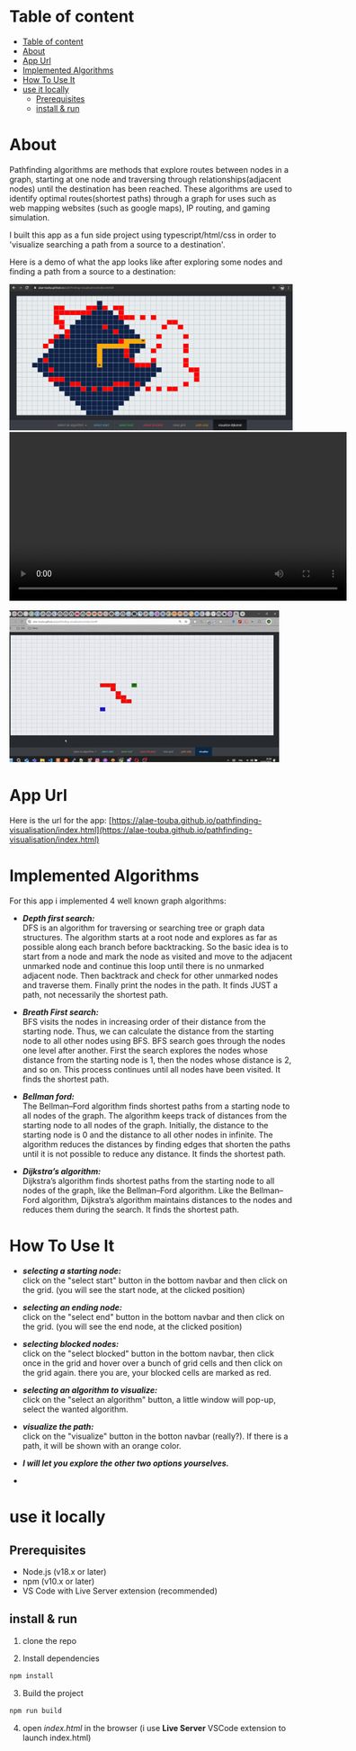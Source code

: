 # Table of content

- [Table of content](#table-of-content)
- [About](#about)
- [App Url](#app-url)
- [Implemented Algorithms](#implemented-algorithms)
- [How To Use It](#how-to-use-it)
- [use it locally](#use-it-locally)
  - [Prerequisites](#prerequisites)
  - [install \& run](#install--run)


<a name="about"></a>

# About

Pathfinding algorithms are methods that explore routes between nodes in a graph, starting at one node and traversing through relationships(adjacent nodes) until the destination has been reached. These algorithms are used to identify optimal routes(shortest paths) through a graph for uses such as web mapping websites (such as google maps), IP routing, and gaming simulation.

I built this app as a fun side project using typescript/html/css in order to 'visualize searching a path from a source to a destination'.

Here is a demo of what the app looks like after exploring some nodes and finding a path from a source to a destination:

![App demo](static/images/app-demo.png)
<video src='./static/pathfinding-visualisation.mp4' width='600'/>

![App demo](static/app.gif)


<a name="app-url"></a>

# App Url

Here is the url for the app: [https://alae-touba.github.io/pathfinding-visualisation/index.html](https://alae-touba.github.io/pathfinding-visualisation/index.html)

<a name="implemented-algorithms"></a>

# Implemented Algorithms

For this app i implemented 4 well known graph algorithms:

-   _**Depth first search:**_\
    DFS is an algorithm for traversing or searching tree or graph data structures. The algorithm starts at a root node and explores as far as possible along each branch before backtracking. So the basic idea is to start from a node and mark the node as visited and move to the adjacent unmarked node and continue this loop until there is no unmarked adjacent node. Then backtrack and check for other unmarked nodes and traverse them. Finally print the nodes in the path.
    It finds JUST a path, not necessarily the shortest path.

*   _**Breath First search:**_\
    BFS visits the nodes in increasing order of their distance from the starting node. Thus, we can calculate the distance from the starting node to all other nodes using BFS.
    BFS search goes through the nodes one level after another. First the search explores the nodes whose distance from the starting node is 1, then the nodes whose distance is 2, and so on. This process continues until all nodes have been visited.
    It finds the shortest path.

*   _**Bellman ford:**_\
    The Bellman–Ford algorithm finds shortest paths from a starting node to all nodes of the graph. The algorithm keeps track of distances from the starting node to all nodes of the graph. Initially, the distance to the starting node is 0 and the distance to all other nodes in infinite. The algorithm reduces the distances by finding edges that shorten the paths until it is not possible to reduce any distance.
    It finds the shortest path.

-   _**Dijkstra’s algorithm:**_\
    Dijkstra’s algorithm finds shortest paths from the starting node to all nodes of the graph, like the Bellman–Ford algorithm. Like the Bellman–Ford algorithm, Dijkstra’s algorithm maintains distances to the nodes and reduces them during the search.
    It finds the shortest path.

<a name="how-to-use-it"></a>

# How To Use It

-   _**selecting a starting node:**_\
    click on the "select start" button in the bottom navbar and then click on the grid. (you will see the start node, at the clicked position)

-   _**selecting an ending node:**_\
    click on the "select end" button in the bottom navbar and then click on the grid. (you will see the end node, at the clicked position)

-   _**selecting blocked nodes:**_\
    click on the "select blocked" button in the bottom navbar, then click once in the grid and hover over a bunch of grid cells and then click on the grid again. there you are, your blocked cells are marked as red.

-   _**selecting an algorithm to visualize:**_\
    click on the "select an algorithm" button, a little window will pop-up, select the wanted algorithm.

-   _**visualize the path:**_\
    click on the "visualize" button in the botton navbar (really?).
    If there is a path, it will be shown with an orange color.

-   _**I will let you explore the other two options yourselves.**_
-   


# use it locally

## Prerequisites

- Node.js (v18.x or later)
- npm (v10.x or later)
- VS Code with Live Server extension (recommended)

## install & run
1. clone the repo

2. Install dependencies
```bash
npm install
```

3. Build the project
```bash
npm run build
```

4. open _index.html_ in the browser (i use __Live Server__ VSCode extension to launch index.html)



